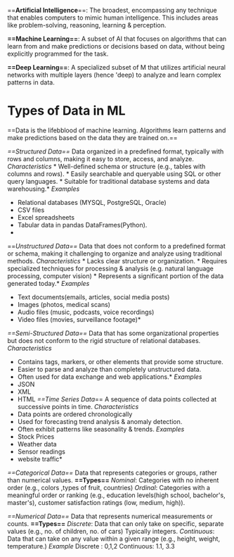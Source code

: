 ==**Artificial Intelligence**==: The broadest, encompassing any technique that enables computers to mimic human intelligence. This includes areas like problem-solving, reasoning, learning & perception.

**==Machine Learning==**: A subset of AI that focuses on algorithms that can learn from and make predictions or decisions based on data, without being explicitly programmed for the task.

**==Deep Learning==**: A specialized subset of M that utilizes artificial neural networks with multiple layers (hence 'deep) to analyze and learn complex patterns in data.

# Types of Data in ML
==Data is the lifebblood of machine learning. Algorithms learn patterns and make predictions based on the data they are trained on.==

*==Structured Data==*
Data organized in a predefined format, typically with rows and columns, making it easy to store, access, and analyze.
*Characteristics*
	* Well-defined schema or structure (e.g., tables with columns and rows).
	* Easily searchable and queryable using SQL or other query languages.
	* Suitable for traditional database systems and data warehousing.*
*Examples*
* Relational databases (MYSQL, PostgreSQL, Oracle)
* CSV files
* Excel spreadsheets
* Tabular data in pandas DataFrames(Python).
*
==*Unstructured Data==*
Data that does not conform to a predefined format or schema, making it challenging to organize and analyze using traditional methods.
*Characteristics*
	* Lacks clear structure or organization.
	* Requires specialized techniques for processing & analysis (e.g. natural language processing, computer vision)
	* Represents a significant portion of the data generated today.*
*Examples*
* Text documents(emails, articles, social media posts)
* Images (photos, medical scans)
* Audio files (music, podcasts, voice recordings)
* Video files (movies, surveillance footage)*

*==Semi-Structured Data==*
Data that has some organizational properties but does not conform to the rigid structure of relational databases. 
*Characteristics*
* Contains tags, markers, or other elements that provide some structure.
* Easier to parse and analyze than completely unstructured data.
* Often used for data exchange and web applications.*
*Examples*
* JSON
* XML
* HTML
*==Time Series Data*==
A sequence of data points collected at successive points in time.
*Characteristics*
* Data points are ordered chronologically
* Used for forecasting trend analysis & anomaly detection.
* Often exhibit patterns like seasonality & trends.
*Examples*
* Stock Prices
* Weather data
* Sensor readings
* website traffic*

 *==Categorical Data==*
 Data that represents categories or groups, rather than numerical values.
 **==Types==**
 *Nominal*: Categories with no inherent order (e.g., colors ,types of fruit, countries)
 *Ordinal*: Categories with a meaningful order or ranking (e.g., education levels(high school, bachelor's, master's), customer satisfaction ratings (low, medium, high)).

*==Numerical Data==*
Data that represents numerical measurements or counts.
**==Types==**
*Discrete*: Data that can only take on specific, separate values (e.g., no. of children, no. of cars) Typically integers.
*Continuous*: Data that can take on any value within a given range (e.g., height, weight, temperature.)
*Example*
Discrete : 0,1,2
Continuous: 1.1, 3.3